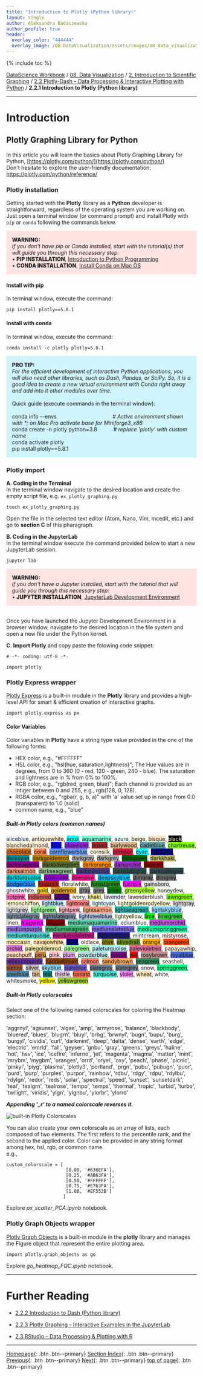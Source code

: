 ```yaml
---
title: "Introduction to Plotly (Python library)"
layout: single
author: Aleksandra Badaczewska
author_profile: true
header:
  overlay_color: "444444"
  overlay_image: /08-DataVisualization/assets/images/08_data_visualization_banner.png
---
```


{% include toc %}

[DataScience Workbook](https://datascience.101workbook.org/) / [08. Data Visualization](../../00-DataVisualization-LandingPage.md) / [2. Introduction to Scientific Graphing](../01-introduction-to-scientific-graphing.md) / [2.2 Plotly-Dash – Data Processing & Interactive Plotting with Python](01-interactive-graphing-with-python.md) / **2.2.1 Introduction to Plotly (Python library)**

---


# Introduction

## Plotly Graphing Library for Python

In this article you will learn the basics about Plotly Graphing Library for Python,
[https://plotly.com/python/](https://plotly.com/python/) <br>
Don't hesitate to explore the user-friendly documentation: https://plotly.com/python/reference/

### Plotly installation

Getting started with the **Plotly** library as a **Python** developer is straightforward, regardless of the operating system you are working on. Just open a terminal window (or command prompt) and install Plotly with `pip` or `conda` following the commands below.

<div style="background: mistyrose; padding: 15px;">
<span style="font-weight:800;">WARNING:</span>
<br><span style="font-style:italic;">
If you don't have pip or Conda installed, start with the tutorial(s) that will guide you through this necessary step:
</span>
<br> •
<span style="font-weight:800;">PIP INSTALLATION</span>,
<a href="https://datascience.101workbook.org/05-IntroToProgramming/03-PYTHON/01-introduction-to-python">Introduction to Python Programming</a>
<br> •
<span style="font-weight:800;">CONDA INSTALLATION</span>,
<a href="https://datascience.101workbook.org/03-SetUpComputingMachine/03A-tutorial-installations-on-mac">Install Conda on Mac OS</a>
</div>


#### Install with pip

In terminal window, execute the command:
```
pip install plotly==5.8.1
```

#### Install with conda

In terminal window, execute the command:
```
conda install -c plotly plotly=5.8.1
```

<div style="background: #cff4fc; padding: 15px;">
<span style="font-weight:800;">PRO TIP:</span>
<br><span style="font-style:italic;">
For the efficient development of interactive Python applications, you will also need other libraries, such as Dash, Pandas, or SciPy. So, it is a good idea to create a new virtual environment with Conda right away and add into it other modules over time.
</span>
<br>
<br>Quick guide (execute commands in the terminal window):<br>
<br>conda info --envs
&emsp;&emsp;&emsp;&emsp;&emsp;&emsp;&emsp;&emsp;&emsp;&emsp;
<span style="font-style: italic"># Active environment shown with *; on Mac Pro activate base for Miniforge3_x86</span>
<br>conda create -n plotly python=3.8
&emsp;&emsp;&ensp;
<span style="font-style: italic"># replace 'plotly' with custom name</span>
<br>conda activate plotly
<br>pip install plotly==5.8.1
</div>

### Plotly import


**A. Coding in the Terminal**
<br>
In the terminal window navigate to the desired location and create the empty script file, e.g. `ex_plotly_graphing.py`

```
touch ex_plotly_graphing.py
```

Open the file in the selected text editor (Atom, Nano, Vim, mcedit, etc.) and go to **section C** of this pharagraph.

**B. Coding in the JupyterLab**
<br>
In the terminal window execute the command provided below to start a new JupyterLab session.

```
jupyter lab
```

<div style="background: mistyrose; padding: 15px;">
<span style="font-weight:800;">WARNING:</span>
<br><span style="font-style:italic;">
If you don't have a Jupyter installed, start with the tutorial that will guide you through this necessary step:
</span>
<br> •
<span style="font-weight:800;">JUPYTER INSTALLATION</span>,
<a href="https://datascience.101workbook.org/04-DevelopmentEnvironment/02A-jupyter-basics">JupyterLab Development Environment</a>

</div>
<br>

Once you have launched the Jupyter Development Environment in a browser window, navigate to the desired location in the file system and open a new file under the Python kernel.

**C. Import Plotly**
and copy paste the folowing code snippet:

```
# -*- coding: utf-8 -*-

import plotly
```


### Plotly Express wrapper

[Plotly Express](https://plotly.com/python/plotly-express/) is a built-in module in the **Plotly** library and provides a high-level API for smart & efficient creation of interactive graphs.

```
import plotly.express as px
```

#### Color Variables

Color variables in **Plotly** have a string type value provided in the one of the following forms:
- HEX color, e.g., "#FFFFFF"
- HSL color, e.g., "hsl(hue, saturation,lightness)"; The Hue values are in degrees, from 0 to 360 (0 - red, 120 - green, 240 - blue). The saturation and lightness are in % from 0% to 100%.
- RGB color, e.g., "rgb(red, green, blue)"; Each channel is provided as an intiger between 0 and 255, e.g., rgb(128, 0, 128).
- RGBA color, e.g., "rgba(r, g, b, a)" with 'a' value set up in range from 0.0 (transparent) to 1.0 (solid)
- common name, e.g., "blue"

##### **Built-in Plotly colors** *(common names)*

<span style="background-color:aliceblue">aliceblue</span>,
<span style="background-color:antiquewhite">antiquewhite</span>,
<span style="background-color:aqua">aqua</span>,
<span style="background-color:aquamarine">aquamarine</span>,
<span style="background-color:azure">azure</span>,
<span style="background-color:beige">beige</span>,
<span style="background-color:bisque">bisque</span>,
<span style="background-color:black; color: white">black</span>,
<span style="background-color:blanchedalmond">blanchedalmond</span>,
<span style="background-color:blue">blue</span>,
<span style="background-color:blueviolet">blueviolet</span>,
<span style="background-color:brown">brown</span>,
<span style="background-color:burlywood">burlywood</span>,
<span style="background-color:cadetblue">cadetblue</span>,
<span style="background-color:chartreuse">chartreuse</span>,
<span style="background-color:chocolate">chocolate</span>,
<span style="background-color:coral">coral</span>,
<span style="background-color:cornflowerblue">cornflowerblue</span>,
<span style="background-color:cornsilk">cornsilk</span>,
<span style="background-color:crimson">crimson</span>,
<span style="background-color:cyan">cyan</span>,
<span style="background-color:darkblue">darkblue</span>,
<span style="background-color:darkcyan">darkcyan</span>,
<span style="background-color:darkgoldenrod">darkgoldenrod</span>,
<span style="background-color:darkgray">darkgray</span>,
<span style="background-color:darkgrey">darkgrey</span>,
<span style="background-color:darkgreen">darkgreen</span>,
<span style="background-color:darkkhaki">darkkhaki</span>,
<span style="background-color:darkmagenta">darkmagenta</span>,
<span style="background-color:darkolivegreen">darkolivegreen</span>,
<span style="background-color:darkorange">darkorange</span>,
<span style="background-color:darkorchid">darkorchid</span>,
<span style="background-color:darkred">darkred</span>,
<span style="background-color:darksalmon">darksalmon</span>,
<span style="background-color:darkseagreen">darkseagreen</span>,
<span style="background-color:darkslateblue">darkslateblue</span>,
<span style="background-color:darkslategray">darkslategray</span>,
<span style="background-color:darkslategrey">darkslategrey</span>,
<span style="background-color:darkturquoise">darkturquoise</span>,
<span style="background-color:darkviolet">darkviolet</span>,
<span style="background-color:deeppink">deeppink</span>,
<span style="background-color:deepskyblue">deepskyblue</span>,
<span style="background-color:dimgray">dimgray</span>,
<span style="background-color:dimgrey">dimgrey</span>,
<span style="background-color:dodgerblue">dodgerblue</span>,
<span style="background-color:firebrick">firebrick</span>,
<span style="background-color:floralwhite">floralwhite</span>,
<span style="background-color:forestgreen">forestgreen</span>,
<span style="background-color:fuchsia">fuchsia</span>,
<span style="background-color:gainsboro">gainsboro</span>,
<span style="background-color:ghostwhite">ghostwhite</span>,
<span style="background-color:gold">gold</span>,
<span style="background-color:goldenrod">goldenrod</span>,
<span style="background-color:gray">gray</span>,
<span style="background-color:grey">grey</span>,
<span style="background-color:green">green</span>,
<span style="background-color:greenyellow">greenyellow</span>,
<span style="background-color:honeydew">honeydew</span>,
<span style="background-color:hotpink">hotpink</span>,
<span style="background-color:indianred">indianred</span>,
<span style="background-color:indigo">indigo</span>,
<span style="background-color:ivory">ivory</span>,
<span style="background-color:khaki">khaki</span>,
<span style="background-color:lavender">lavender</span>,
<span style="background-color:lavenderblush">lavenderblush</span>,
<span style="background-color:lawngreen">lawngreen</span>,
<span style="background-color:lemonchiffon">lemonchiffon</span>,
<span style="background-color:lightblue">lightblue</span>,
<span style="background-color:lightcoral">lightcoral</span>,
<span style="background-color:lightcyan">lightcyan</span>,
<span style="background-color:lightgoldenrodyellow">lightgoldenrodyellow</span>,
<span style="background-color:lightgray">lightgray</span>,
<span style="background-color:lightgrey">lightgrey</span>,
<span style="background-color:lightgreen">lightgreen</span>,
<span style="background-color:lightpink">lightpink</span>,
<span style="background-color:lightsalmon">lightsalmon</span>,
<span style="background-color:lightseagreen">lightseagreen</span>,
<span style="background-color:lightskyblue">lightskyblue</span>,
<span style="background-color:lightslategray">lightslategray</span>,
<span style="background-color:lightslategrey">lightslategrey</span>,
<span style="background-color:lightsteelblue">lightsteelblue</span>,
<span style="background-color:lightyellow">lightyellow</span>,
<span style="background-color:lime">lime</span>,
<span style="background-color:limegreen">limegreen</span>,
<span style="background-color:linen">linen</span>,
<span style="background-color:magenta">magenta</span>,
<span style="background-color:maroon">maroon</span>,
<span style="background-color:mediumaquamarine">mediumaquamarine</span>,
<span style="background-color:ediumblue">ediumblue</span>,
<span style="background-color:mediumorchid">mediumorchid</span>,
<span style="background-color:mediumpurple">mediumpurple</span>,
<span style="background-color:mediumseagreen">mediumseagreen</span>,
<span style="background-color:mediumslateblue">mediumslateblue</span>,
<span style="background-color:mediumspringgreen">mediumspringgreen</span>,
<span style="background-color:mediumturquoise">mediumturquoise</span>,
<span style="background-color:mediumvioletred">mediumvioletred</span>,
<span style="background-color:midnightblue">midnightblue</span>,
<span style="background-color:mintcream">mintcream</span>,
<span style="background-color:mistyrose">mistyrose</span>,
<span style="background-color:moccasin">moccasin</span>,
<span style="background-color:navajowhite">navajowhite</span>,
<span style="background-color:navy">navy</span>,
<span style="background-color:oldlace">oldlace</span>,
<span style="background-color:olive">olive</span>,
<span style="background-color:olivedrab">olivedrab</span>,
<span style="background-color:orange">orange</span>,
<span style="background-color:orangered">orangered</span>,
<span style="background-color:orchid">orchid</span>,
<span style="background-color:palegoldenrod">palegoldenrod</span>,
<span style="background-color:palegreen">palegreen</span>,
<span style="background-color:paleturquoise">paleturquoise</span>,
<span style="background-color:palevioletred">palevioletred</span>,
<span style="background-color:papayawhip">papayawhip</span>,
<span style="background-color:peachpuff">peachpuff</span>,
<span style="background-color:peru">peru</span>,
<span style="background-color:pink">pink</span>,
<span style="background-color:plum">plum</span>,
<span style="background-color:powderblue">powderblue</span>,
<span style="background-color:purple">purple</span>,
<span style="background-color:red">red</span>,
<span style="background-color:rosybrown">rosybrown</span>,
<span style="background-color:royalblue">royalblue</span>,
<span style="background-color:rebeccapurple">rebeccapurple</span>,
<span style="background-color:saddlebrown">saddlebrown</span>,
<span style="background-color:salmon">salmon</span>,
<span style="background-color:sandybrown">sandybrown</span>,
<span style="background-color:seagreen">seagreen</span>,
<span style="background-color:seashell">seashell</span>,
<span style="background-color:sienna">sienna</span>,
<span style="background-color:silver">silver</span>,
<span style="background-color:skyblue">skyblue</span>,
<span style="background-color:slateblue">slateblue</span>,
<span style="background-color:slategray">slategray</span>,
<span style="background-color:slategrey">slategrey</span>,
<span style="background-color:snow">snow</span>,
<span style="background-color:springgreen">springgreen</span>,
<span style="background-color:steelblue">steelblue</span>,
<span style="background-color:tan">tan</span>,
<span style="background-color:teal">teal</span>,
<span style="background-color:thistle">thistle</span>,
<span style="background-color:tomato">tomato</span>,
<span style="background-color:turquoise">turquoise</span>,
<span style="background-color:violet">violet</span>,
<span style="background-color:wheat">wheat</span>,
<span style="background-color:white">white</span>,
<span style="background-color:whitesmoke">whitesmoke</span>,
<span style="background-color:yellow">yellow</span>,
<span style="background-color:yellowgreen">yellowgreen</span>


##### **Built-in Plotly colorscales**  
Select one of the following named colorscales for coloring the Heatmap section:

'aggrnyl', 'agsunset', 'algae', 'amp', 'armyrose', 'balance',
'blackbody', 'bluered', 'blues', 'blugrn', 'bluyl', 'brbg',
'brwnyl', 'bugn', 'bupu', 'burg', 'burgyl', 'cividis', 'curl',
'darkmint', 'deep', 'delta', 'dense', 'earth', 'edge', 'electric',
'emrld', 'fall', 'geyser', 'gnbu', 'gray', 'greens', 'greys',
'haline', 'hot', 'hsv', 'ice', 'icefire', 'inferno', 'jet',
'magenta', 'magma', 'matter', 'mint', 'mrybm', 'mygbm', 'oranges',
'orrd', 'oryel', 'oxy', 'peach', 'phase', 'picnic', 'pinkyl',
'piyg', 'plasma', 'plotly3', 'portland', 'prgn', 'pubu', 'pubugn',
'puor', 'purd', 'purp', 'purples', 'purpor', 'rainbow', 'rdbu',
'rdgy', 'rdpu', 'rdylbu', 'rdylgn', 'redor', 'reds', 'solar',
'spectral', 'speed', 'sunset', 'sunsetdark', 'teal', 'tealgrn',
'tealrose', 'tempo', 'temps', 'thermal', 'tropic', 'turbid',
'turbo', 'twilight', 'viridis', 'ylgn', 'ylgnbu', 'ylorbr', 'ylorrd'

***Appending '_r' to a named colorscale reverses it.***

![built-in Plotly Colorscales](../../assets/images/plotly-colorscales.png)

You can also create your own colorscale as an array of lists, each composed of two elements. The first refers to the percentile rank, and the second to the applied color. Color can be provided in any string format among hex, hsl, rgb, or common name.
<br>e.g.,

```
custom_colorscale = [
                      [0.00, '#636EFA'],
                      [0.25, '#AB63FA'],
                      [0.50, '#FFFFFF'],
                      [0.75, '#E763FA'],
                      [1.00, '#EF553B']
                     ]
```

Explore *px_scatter_PCA.ipynb* notebook.

### Plotly Graph Objects wrapper
[Plotly Graph Objects](https://plotly.com/python/graph-objects/) is a built-in module in the **plotly** library and manages the Figure object that represent the entire plotting area.

```
import plotly.graph_objects as go
```

Explore *go_heatmap_FQC.ipynb* notebook.




___
# Further Reading
* [2.2.2 Introduction to Dash (Python library)](03-intro-to-dash-widgets)
* [2.2.3 Plotly Graphing - Interactive Examples in the JupyterLab](04-plotly-examples-in-jupyterlab)

* [2.3 RStudio – Data Processing & Plotting with R](../03-R/01-graphing-with-rstudio)

___

[Homepage](../../../index.md){: .btn  .btn--primary}
[Section Index](../../00-DataVisualization-LandingPage){: .btn  .btn--primary}
[Previous](01-interactive-graphing-with-python){: .btn  .btn--primary}
[Next](03-intro-to-dash-widgets){: .btn  .btn--primary}
[top of page](#introduction){: .btn  .btn--primary}
